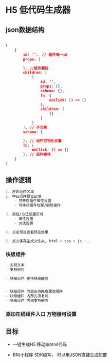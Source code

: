 # H5 低代码生成器

## json数据结构

```json

[
    {
        id: ‘’， // 组件唯一id
        props: {

        }, //组件属性
        children: [
            {
                id: '',
                props: {},
                schema: {},
                fn: {
                    onClick: () => {}
                },
                children: [
                    {}
                ]
            }
        ], // 子元素
        schema: {

        }, // 组件可视化设置
        fn: {
            onClick: () => {}
        }, // 组件事件
    }
]
```

## 操作逻辑

```md
1. 左区组件区域
2. 中区组件预览区域
    - 可开启组件属性设置
    - 可移动组件位置/删除操作

3. 属性/方法设置区域
    - 属性设置
    - 方法设置

4. 点击预览查看预览效果

5. 点击保存生成文件夹, html + css + js ...
```

### 块级组件

```md
- 支持文本
- 支持图片

- 块级组件 支持块级嵌套


- 块级组件 内部支持拖拽更改顺序
- 块级组件 内部支持复制
- 块级组件 内部支持删除

```

### 添加在线组件入口 万物接可设置

## 目标

- 一键生成H5 移动端html代码

- RN/小程序 SDK编写， 可以用JSON直接生成配置
